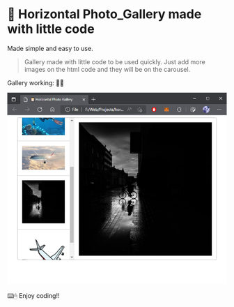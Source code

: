# 📙 Horizontal Photo_Gallery made with little code

Made simple and easy to use.

>Gallery made with little code to be used quickly. Just add more images on the html code and they will be on the carousel.

Gallery working: 🙇‍♂️

![Image text](https://github.com/Mr-Rincon/Horizontal-Photo-Gallery/blob/main/img/gallery.PNG)

⌨️🖱 Enjoy coding!!
